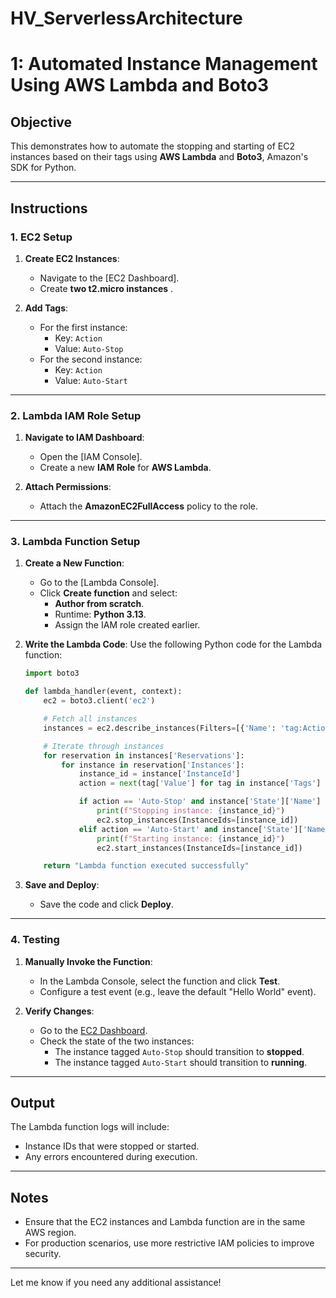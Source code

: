 # HV_ServerlessArchitecture


# 1: Automated Instance Management Using AWS Lambda and Boto3

## Objective
This demonstrates how to automate the stopping and starting of EC2 instances based on their tags using **AWS Lambda** and **Boto3**, Amazon's SDK for Python.

---

## Instructions

### 1. EC2 Setup
1. **Create EC2 Instances**:
   - Navigate to the [EC2 Dashboard].
   - Create **two t2.micro instances** .

2. **Add Tags**:
   - For the first instance:
     - Key: `Action`
     - Value: `Auto-Stop`
   - For the second instance:
     - Key: `Action`
     - Value: `Auto-Start`

---

### 2. Lambda IAM Role Setup
1. **Navigate to IAM Dashboard**:
   - Open the [IAM Console].
   - Create a new **IAM Role** for **AWS Lambda**.

2. **Attach Permissions**:
   - Attach the **AmazonEC2FullAccess** policy to the role.

---

### 3. Lambda Function Setup
1. **Create a New Function**:
   - Go to the [Lambda Console].
   - Click **Create function** and select:
     - **Author from scratch**.
     - Runtime: **Python 3.13**.
     - Assign the IAM role created earlier.

2. **Write the Lambda Code**:
   Use the following Python code for the Lambda function:

   ```python
   import boto3

   def lambda_handler(event, context):
       ec2 = boto3.client('ec2')

       # Fetch all instances
       instances = ec2.describe_instances(Filters=[{'Name': 'tag:Action', 'Values': ['Auto-Stop', 'Auto-Start']}])

       # Iterate through instances
       for reservation in instances['Reservations']:
           for instance in reservation['Instances']:
               instance_id = instance['InstanceId']
               action = next(tag['Value'] for tag in instance['Tags'] if tag['Key'] == 'Action')

               if action == 'Auto-Stop' and instance['State']['Name'] != 'stopped':
                   print(f"Stopping instance: {instance_id}")
                   ec2.stop_instances(InstanceIds=[instance_id])
               elif action == 'Auto-Start' and instance['State']['Name'] != 'running':
                   print(f"Starting instance: {instance_id}")
                   ec2.start_instances(InstanceIds=[instance_id])

       return "Lambda function executed successfully"
   ```

3. **Save and Deploy**:
   - Save the code and click **Deploy**.

---

### 4. Testing
1. **Manually Invoke the Function**:
   - In the Lambda Console, select the function and click **Test**.
   - Configure a test event (e.g., leave the default "Hello World" event).

2. **Verify Changes**:
   - Go to the [EC2 Dashboard](https://console.aws.amazon.com/ec2/).
   - Check the state of the two instances:
     - The instance tagged `Auto-Stop` should transition to **stopped**.
     - The instance tagged `Auto-Start` should transition to **running**.

---

## Output
The Lambda function logs will include:
- Instance IDs that were stopped or started.
- Any errors encountered during execution.

---

## Notes
- Ensure that the EC2 instances and Lambda function are in the same AWS region.
- For production scenarios, use more restrictive IAM policies to improve security.

---

Let me know if you need any additional assistance!
